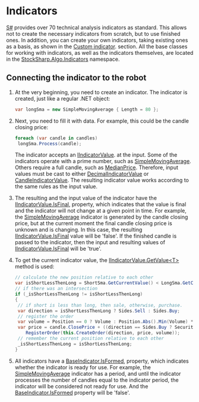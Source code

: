 # Indicators

[S\#](../api.md) provides over 70 technical analysis indicators as standard. This allows not to create the necessary indicators from scratch, but to use finished ones. In addition, you can create your own indicators, taking existing ones as a basis, as shown in the [Custom indicator](indicators/custom_indicator.md). section. All the base classes for working with indicators, as well as the indicators themselves, are located in the [StockSharp.Algo.Indicators](xref:StockSharp.Algo.Indicators) namespace. 

## Connecting the indicator to the robot

1. At the very beginning, you need to create an indicator. The indicator is created, just like a regular .NET object:

   ```cs
   var longSma = new SimpleMovingAverage { Length = 80 };
   ```
2. Next, you need to fill it with data. For example, this could be the candle closing price:

   ```cs
   foreach (var candle in candles)
   	longSma.Process(candle);
   ```

   The indicator accepts an [IIndicatorValue](xref:StockSharp.Algo.Indicators.IIndicatorValue). at the input. Some of the indicators operate with a prime number, such as [SimpleMovingAverage](xref:StockSharp.Algo.Indicators.SimpleMovingAverage). Others require a full candle, such as [MedianPrice](xref:StockSharp.Algo.Indicators.MedianPrice). Therefore, input values must be cast to either [DecimalIndicatorValue](xref:StockSharp.Algo.Indicators.DecimalIndicatorValue) or [CandleIndicatorValue](xref:StockSharp.Algo.Indicators.CandleIndicatorValue). The resulting indicator value works according to the same rules as the input value. 
3. The resulting and the input value of the indicator have the [IIndicatorValue.IsFinal](xref:StockSharp.Algo.Indicators.IIndicatorValue.IsFinal), property, which indicates that the value is final and the indicator will not change at a given point in time. For example, the [SimpleMovingAverage](xref:StockSharp.Algo.Indicators.SimpleMovingAverage) indicator is generated by the candle closing price, but at the current moment the final candle closing price is unknown and is changing. In this case, the resulting [IIndicatorValue.IsFinal](xref:StockSharp.Algo.Indicators.IIndicatorValue.IsFinal) value will be 'false'. If the finished candle is passed to the indicator, then the input and resulting values of [IIndicatorValue.IsFinal](xref:StockSharp.Algo.Indicators.IIndicatorValue.IsFinal) will be 'true'.
4. To get the current indicator value, the [IIndicatorValue.GetValue\<T\>](xref:StockSharp.Algo.Indicators.IIndicatorValue.GetValue``1) method is used:

   ```cs
   // calculate the new position relative to each other
   var isShortLessThenLong = ShortSma.GetCurrentValue() < LongSma.GetCurrentValue();
   // if there was an intersection
   if (_isShortLessThenLong != isShortLessThenLong)
   {
   	// if short is less than long, then sale, otherwise, purchase.
   	var direction = isShortLessThenLong ? Sides.Sell : Sides.Buy;
   	// register the order
   	var volume = Position == 0 ? Volume : Position.Abs().Min(Volume) * 2;
   	var price = candle.ClosePrice + ((direction == Sides.Buy ? Security.PriceStep : -Security.PriceStep) ?? 1);
       RegisterOrder(this.CreateOrder(direction, price, volume));
   	// remember the current position relative to each other
   	_isShortLessThenLong = isShortLessThenLong;
   }
   ```
5. All indicators have a [BaseIndicator.IsFormed](xref:StockSharp.Algo.Indicators.BaseIndicator.IsFormed), property, which indicates whether the indicator is ready for use. For example, the [SimpleMovingAverage](xref:StockSharp.Algo.Indicators.SimpleMovingAverage) indicator has a period, and until the indicator processes the number of candles equal to the indicator period, the indicator will be considered not ready for use. And the [BaseIndicator.IsFormed](xref:StockSharp.Algo.Indicators.BaseIndicator.IsFormed) property will be 'false'.
